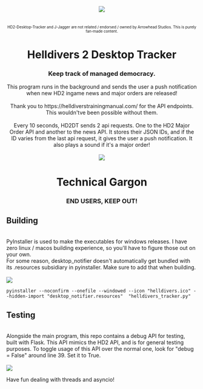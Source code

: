 <p align="center">
<img src="https://github.com/user-attachments/assets/1684a804-78e2-4396-87fe-aeb82d2b170b"></img>
<br>
<br>
<br>
<sup><sub>HD2-Desktop-Tracker and J-Jagger are not related / endorsed / owned by Arrowhead Studios. This is purely fan-made content.</sub></sup>
<h1 align="center">Helldivers 2 Desktop Tracker</h1>
<h3 align="center">Keep track of managed democracy.</h3>
<p align="center">
  This program runs in the background and sends the user a push notification when new HD2 ingame news and major orders are released!
  <br>
  <br>
  Thank you to https://helldiverstrainingmanual.com/ for the API endpoints. This wouldn'tve been possible without them.
  <br>
  <br>
  Every 10 seconds, HD2DT sends 2 api requests. One to the HD2 Major Order API and another to the news API. It stores their JSON IDs, and if the ID varies from the last api request, it gives the user a push notification. It also plays a sound if it's a major order!
  <br>
  <br>
  <img src="https://github.com/user-attachments/assets/62b6e25d-bc55-4fd8-bdfb-13cf88c7b465"> </img>
  
</p>
<h1 align="center">Technical Gargon</h1>
<h3 align="center">END USERS, KEEP OUT! </h3>
</p>

<h2>Building</h2>
<br>
PyInstaller is used to make the executables for windows releases. I have zero linux / macos building experience, so you'll have to figure those out on your own.
<br>
For some reason, desktop_notifier doesn't automatically get bundled with its .resources subsidiary in pyinstaller. Make sure to add that when building.
<br>
<br>
<img src="https://github.com/user-attachments/assets/0cd34e87-94c3-46ca-a185-8d9ef4357188"> </img>

```pyinstaller --noconfirm --onefile --windowed --icon "helldivers.ico" --hidden-import "desktop_notifier.resources"  "helldivers_tracker.py"```



<h2>Testing</h2>
<br>
Alongside the main program, this repo contains a debug API for testing, built with Flask.
This API mimics the HD2 API, and is for general testing purposes.
To toggle usage of this API over the normal one, look for "debug = False" around line 39. Set it to True.
<br>
<br>
 <img src="https://github.com/user-attachments/assets/aa68597d-ea08-45fe-9e22-ee3fbf6f3d1c"> </img>


Have fun dealing with threads and asyncio!
